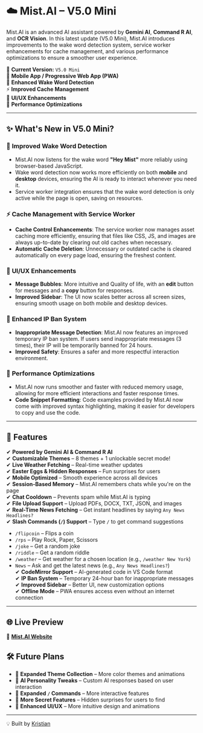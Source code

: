 # ☁️ Mist.AI – V5.0 Mini

Mist.AI is an advanced AI assistant powered by **Gemini AI**, **Command R AI**, and **OCR Vision**. In this latest update (V5.0 Mini), Mist.AI introduces improvements to the wake word detection system, service worker enhancements for cache management, and various performance optimizations to ensure a smoother user experience.

🚀 **Current Version:** `V5.0 Mini`  
📱 **Mobile App / Progressive Web App (PWA)**  
🔧 **Enhanced Wake Word Detection**  
⚡ **Improved Cache Management**  
🎨 **UI/UX Enhancements**  
🧠 **Performance Optimizations**  

---

## ✨ What's New in V5.0 Mini?

### 🎤 **Improved Wake Word Detection**
- Mist.AI now listens for the wake word **"Hey Mist"** more reliably using browser-based JavaScript.
- Wake word detection now works more efficiently on both **mobile** and **desktop** devices, ensuring the AI is ready to interact whenever you need it.
- Service worker integration ensures that the wake word detection is only active while the page is open, saving on resources.

### ⚡ **Cache Management with Service Worker**
- **Cache Control Enhancements**: The service worker now manages asset caching more efficiently, ensuring that files like CSS, JS, and images are always up-to-date by clearing out old caches when necessary.
- **Automatic Cache Deletion**: Unnecessary or outdated cache is cleared automatically on every page load, ensuring the freshest content.

### 🎨 **UI/UX Enhancements**
- **Message Bubbles**: More intuitive and Quality of life, with an **edit** button for messages and a **copy** button for responses.
- **Improved Sidebar**: The UI now scales better across all screen sizes, ensuring smooth usage on both mobile and desktop devices.

### 🚨 **Enhanced IP Ban System**
- **Inappropriate Message Detection**: Mist.AI now features an improved temporary IP ban system. If users send inappropriate messages (3 times), their IP will be temporarily banned for 24 hours.
- **Improved Safety**: Ensures a safer and more respectful interaction environment.

### 🧠 **Performance Optimizations**
- Mist.AI now runs smoother and faster with reduced memory usage, allowing for more efficient interactions and faster response times.
- **Code Snippet Formatting**: Code examples provided by Mist.AI now come with improved syntax highlighting, making it easier for developers to copy and use the code.

---

## 📌 Features

✔ **Powered by Gemini AI & Command R AI**  
✔ **Customizable Themes** – 8 themes + 1 unlockable secret mode!  
✔ **Live Weather Fetching** – Real-time weather updates  
✔ **Easter Eggs & Hidden Responses** – Fun surprises for users  
✔ **Mobile Optimized** – Smooth experience across all devices  
✔ **Session-Based Memory** – Mist.AI remembers chats while you're on the page  
✔ **Chat Cooldown** – Prevents spam while Mist.AI is typing  
✔ **File Upload Support** – Upload PDFs, DOCX, TXT, JSON, and images  
✔ **Real-Time News Fetching** – Get instant headlines by saying `Any News Headlines?`  
✔ **Slash Commands (`/`) Support** – Type `/` to get command suggestions  
   - `/flipcoin` – Flips a coin  
   - `/rps` – Play Rock, Paper, Scissors  
   - `/joke` – Get a random joke  
   - `/riddle` – Get a random riddle  
   - `/weather` – Get weather for a chosen location (e.g., `/weather New York`)  
   - `News` – Ask and get the latest news (e.g., `Any News Headlines?`)  
✔ **CodeMirror Support** – AI-generated code in VS Code format  
✔ **IP Ban System** – Temporary 24-hour ban for inappropriate messages  
✔ **Improved Sidebar** – Better UI, new customization options  
✔ **Offline Mode** – PWA ensures access even without an internet connection  

---

## 🌐 Live Preview  
🔗 **[Mist.AI Website](https://mistai.netlify.app)**  

## 🛠️ Future Plans  
- 🔹 **Expanded Theme Collection** – More color themes and animations  
- 🔹 **AI Personality Tweaks** – Custom AI responses based on user interaction  
- 🔹 **Expanded `/` Commands** – More interactive features  
- 🔹 **More Secret Features** – Hidden surprises for users to find  
- 🔹 **Enhanced UI/UX** – More intuitive design and animations  

---

💡 Built by [Kristian](https://builtbykristian.netlify.app)
